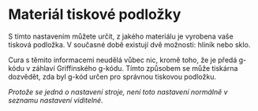 Materiál tiskové podložky
====
S tímto nastavením můžete určit, z jakého materiálu je vyrobena vaše tisková podložka. V současné době existují dvě možnosti: hliník nebo sklo.

Cura s těmito informacemi neudělá vůbec nic, kromě toho, že je předá g-kódu v záhlaví Griffinského g-kódu. Tímto způsobem se může tiskárna dozvědět, zda byl g-kód určen pro správnou tiskovou podložku.

*Protože se jedná o nastavení stroje, není toto nastavení normálně v seznamu nastavení viditelné.*